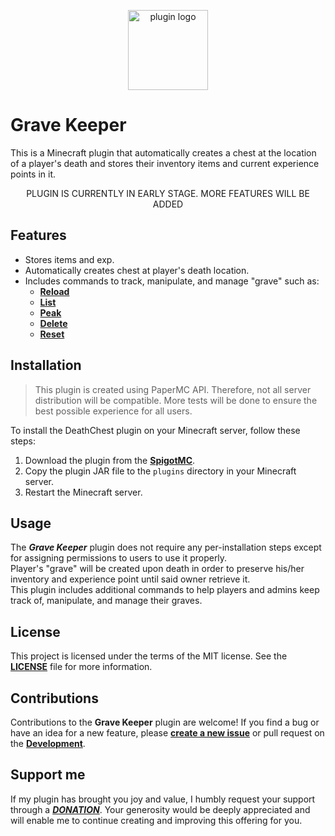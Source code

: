 <!--suppress HtmlDeprecatedAttribute, HtmlDeprecatedAttribute -->
<p align="center">
  <img src="https://i.ibb.co/9T3NjbW/gravekeeper-icon-128x128.png" alt="plugin logo" width="128px"/>
</p>

# Grave Keeper

This is a Minecraft plugin that automatically creates a chest at the location of a player's death and stores their
inventory items and current experience points in it.

<p align="center">
PLUGIN IS CURRENTLY IN EARLY STAGE. MORE FEATURES WILL BE ADDED
</p>

## Features

- Stores items and exp.
- Automatically creates chest at player's death location.
- Includes commands to track, manipulate, and manage "grave" such as:
    - [**Reload**](https://github.com/knighthat/GraveKeeper/wiki/Commands#Reload)
    - [**List**](https://github.com/knighthat/GraveKeeper/wiki/Commands#List)
    - [**Peak**](https://github.com/knighthat/GraveKeeper/wiki/Commands#Peak)
    - [**Delete**](https://github.com/knighthat/GraveKeeper/wiki/Commands#Delete)
    - [**Reset**](https://github.com/knighthat/GraveKeeper/wiki/Commands#Reset)

## Installation

> This plugin is created using PaperMC API. Therefore, not all server distribution will be compatible. More tests will
> be done to ensure the best possible experience for all users.

To install the DeathChest plugin on your Minecraft server, follow these steps:

1. Download the plugin from the [**SpigotMC**](https://www.spigotmc.org/resources/109521/).
2. Copy the plugin JAR file to the `plugins` directory in your Minecraft server.
3. Restart the Minecraft server.

## Usage

The ***Grave Keeper*** plugin does not require any per-installation steps except for assigning permissions to users to
use it properly.<br>
Player's "grave" will be created upon death in order to preserve his/her inventory and experience point until said owner
retrieve it.<br>
This plugin includes additional commands to help players and admins keep track of, manipulate, and manage their graves.

## License

This project is licensed under the terms of the MIT license. See the [**LICENSE**](LICENSE.md) file for more
information.

## Contributions

Contributions to the **Grave Keeper** plugin are welcome! If you find a bug or have an idea for a new feature, please
[**create a new issue**](https://github.com/knighthat/GraveKeeper/issues/new) or pull request on
the [**Development**](https://github.com/knighthat/GraveKeeper/tree/development).

## Support me

If my plugin has brought you joy and value, I humbly request your support through a [
***DONATION***](https://paypal.me/TnKnightN). Your generosity would be
deeply appreciated and will enable me to continue creating and improving this offering for you.
